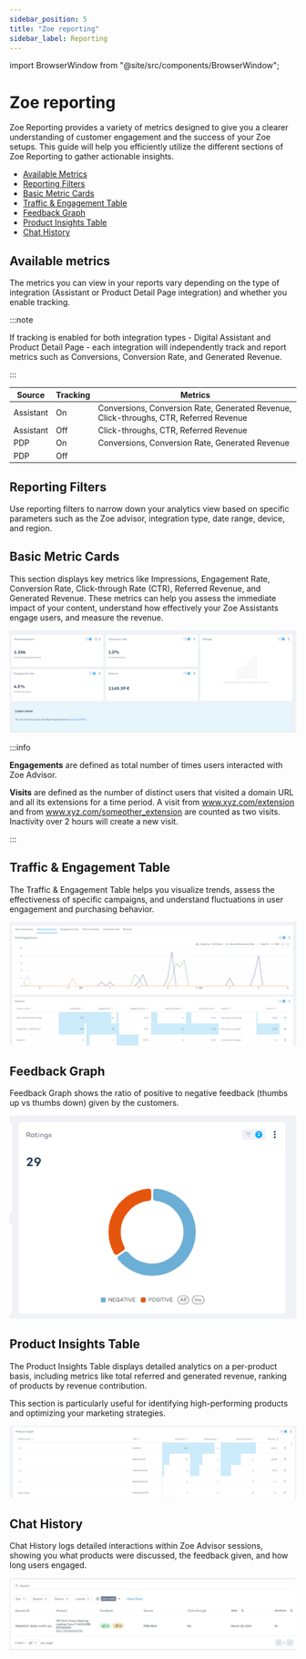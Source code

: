 ```yaml
---
sidebar_position: 5
title: "Zoe reporting"
sidebar_label: Reporting
---
```


import BrowserWindow from "@site/src/components/BrowserWindow";

# Zoe reporting

Zoe Reporting provides a variety of metrics designed to give you a clearer understanding of customer engagement and the success of your Zoe setups. This guide will help you efficiently utilize the different sections of Zoe Reporting to gather actionable insights.

- [Available Metrics](#available-metrics)
- [Reporting Filters](#reporting-filters)
- [Basic Metric Cards](#basic-metric-cards)
- [Traffic & Engagement Table](#traffic--engagement-table)
- [Feedback Graph](#feedback-graph)
- [Product Insights Table](#product-insights-table)
- [Chat History](#chat-history)

## Available metrics

The metrics you can view in your reports vary depending on the type of integration (Assistant or Product Detail Page integration) and whether you enable tracking.

:::note

If tracking is enabled for both integration types - Digital Assistant and Product Detail Page - each integration will independently track and report metrics such as Conversions, Conversion Rate, and Generated Revenue.

:::

| Source    | Tracking | Metrics                                                                                     |
|-----------|----------|---------------------------------------------------------------------------------------------|
| Assistant | On       | Conversions, Conversion Rate, Generated Revenue, Click-throughs, CTR, Referred Revenue      |
| Assistant | Off      | Click-throughs, CTR, Referred Revenue                                                       |
| PDP       | On       | Conversions, Conversion Rate, Generated Revenue                                             |
| PDP       | Off      |                                                           |

## Reporting Filters

Use reporting filters to narrow down your analytics view based on specific parameters such as the Zoe advisor, integration type, date range, device, and region.

## Basic Metric Cards

This section displays key metrics like Impressions, Engagement Rate, Conversion Rate, Click-through Rate (CTR), Referred Revenue, and Generated Revenue. These metrics can help you assess the immediate impact of your content, understand how effectively your Zoe Assistants engage users, and measure the revenue.

![Basic metric cards](./img/basic_metric_cards.png)

:::info

**Engagements** are defined as total number of times users interacted with Zoe Advisor.

**Visits** are defined as the number of distinct users that visited a domain URL and all its extensions for a time period. A visit from www.xyz.com/extension and from www.xyz.com/someother_extension are counted as two visits. Inactivity over 2 hours will create a new visit.

:::

## Traffic & Engagement Table

The Traffic & Engagement Table helps you visualize trends, assess the effectiveness of specific campaigns, and understand fluctuations in user engagement and purchasing behavior.

![Traffic and engagement table](./img/traffic_engagement_table.png)

## Feedback Graph

Feedback Graph shows the ratio of positive to negative feedback (thumbs up vs thumbs down) given by the customers.

![Feedback graph](./img/feedback_graph.png)

## Product Insights Table

The Product Insights Table displays detailed analytics on a per-product basis, including metrics like total referred and generated revenue, ranking of products by revenue contribution. 

This section is particularly useful for identifying high-performing products and optimizing your marketing strategies.

![Product Insights Table](./img/product_insights_table.png)

## Chat History

Chat History logs detailed interactions within Zoe Advisor sessions, showing you what products were discussed, the feedback given, and how long users engaged.

![Chat History](./img/chat_history.png)